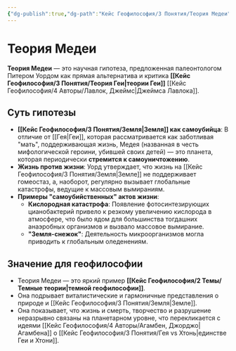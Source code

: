 ```yaml
---
{"dg-publish":true,"dg-path":"Кейс Геофилософия/3 Понятия/Теория Медеи","permalink":"/kejs-geofilosofiya/3-ponyatiya/teoriya-medei/","dgShowLocalGraph":true}
---
```


# Теория Медеи

**Теория Медеи** — это научная гипотеза, предложенная палеонтологом Питером Уордом как прямая альтернатива и критика **[[Кейс Геофилософия/3 Понятия/Теория Геи\|теории Геи]]** [[Кейс Геофилософия/4 Авторы/Лавлок, Джеймс\|Джеймса Лавлока]].

## Суть гипотезы
- **[[Кейс Геофилософия/3 Понятия/Земля\|Земля]] как самоубийца**: В отличие от [[Гея\|Геи]], которая рассматривается как заботливая "мать", поддерживающая жизнь, Медея (названная в честь мифологической героини, убившей своих детей) — это планета, которая периодически **стремится к самоуничтожению**.
- **Жизнь против жизни**: Уорд утверждает, что жизнь на [[Кейс Геофилософия/3 Понятия/Земля\|Земле]] не поддерживает гомеостаз, а, наоборот, регулярно вызывает глобальные катастрофы, ведущие к массовым вымираниям.
- **Примеры "самоубийственных" актов жизни**:
    - **Кислородная катастрофа**: Появление фотосинтезирующих цианобактерий привело к резкому увеличению кислорода в атмосфере, что было ядом для большинства тогдашних анаэробных организмов и вызвало массовое вымирание.
    - **"Земля-снежок"**: Деятельность микроорганизмов могла приводить к глобальным оледенениям.

## Значение для геофилософии
- Теория Медеи — это яркий пример **[[Кейс Геофилософия/2 Темы/Темные теории\|темной геофилософии]]**.
- Она подрывает виталистические и гармоничные представления о природе и [[Кейс Геофилософия/3 Понятия/Земля\|Земле]].
- Она показывает, что жизнь и смерть, творчество и разрушение неразрывно связаны на планетарном уровне, что перекликается с идеями [[Кейс Геофилософия/4 Авторы/Агамбен, Джорджо\|Агамбена]] о [[Кейс Геофилософия/3 Понятия/Гея vs Хтонь\|единстве Геи и Хтони]].